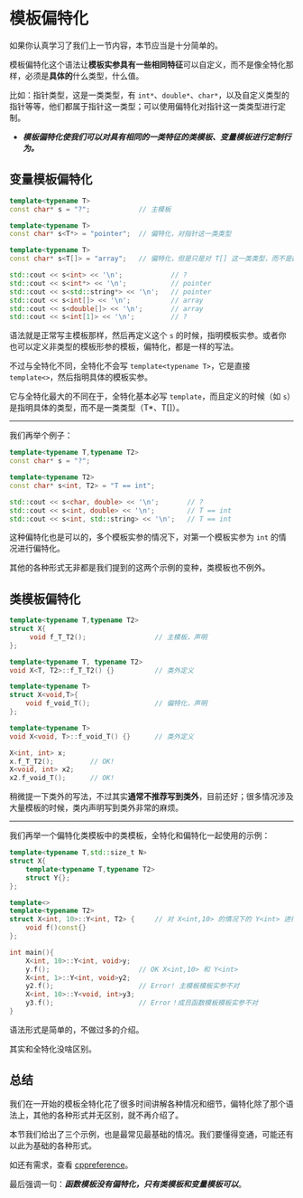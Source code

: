 # 模板偏特化

如果你认真学习了我们上一节内容，本节应当是十分简单的。

模板偏特化这个语法让**模板实参具有一些相同特征**可以自定义，而不是像全特化那样，必须是**具体的**什么类型，什么值。

比如：指针类型，这是一类类型，有 `int*`、`double*`、`char*`，以及自定义类型的指针等等，他们都属于指针这一类型；可以使用偏特化对指针这一类类型进行定制。

- ***模板偏特化使我们可以对具有相同的一类特征的类模板、变量模板进行定制行为。***

## 变量模板偏特化

```cpp
template<typename T>
const char* s = "?";            // 主模板

template<typename T>
const char* s<T*> = "pointer";  // 偏特化，对指针这一类类型

template<typename T>
const char* s<T[]> = "array";   // 偏特化，但是只是对 T[] 这一类类型，而不是数组类型，因为 int[] 和 int[N] 不是一个类型

std::cout << s<int> << '\n';            // ?
std::cout << s<int*> << '\n';           // pointer
std::cout << s<std::string*> << '\n';   // pointer
std::cout << s<int[]> << '\n';          // array
std::cout << s<double[]> << '\n';       // array
std::cout << s<int[1]> << '\n';         // ?
```

语法就是正常写主模板那样，然后再定义这个 `s` 的时候，指明模板实参。或者你也可以定义非类型的模板形参的模板，偏特化，都是一样的写法。

不过与全特化不同，全特化不会写 `template<typename T>`，它是直接 `template<>`，然后指明具体的模板实参。

它与全特化最大的不同在于，全特化基本必写 `template`，而且定义的时候（如 `s`）是指明具体的类型，而不是一类类型（T*、T[]）。

---

我们再举个例子：

```cpp
template<typename T,typename T2>
const char* s = "?";

template<typename T2>
const char* s<int, T2> = "T == int";

std::cout << s<char, double> << '\n';       // ?
std::cout << s<int, double> << '\n';        // T == int
std::cout << s<int, std::string> << '\n';   // T == int
```

这种偏特化也是可以的，多个模板实参的情况下，对第一个模板实参为 `int` 的情况进行偏特化。

其他的各种形式无非都是我们提到的这两个示例的变种，类模板也不例外。

## 类模板偏特化
```cpp
template<typename T,typename T2>
struct X{
     void f_T_T2();                 // 主模板，声明
};

template<typename T, typename T2>
void X<T, T2>::f_T_T2() {}          // 类外定义

template<typename T>
struct X<void,T>{
    void f_void_T();                // 偏特化，声明
};

template<typename T>
void X<void, T>::f_void_T() {}      // 类外定义

X<int, int> x;
x.f_T_T2();         // OK!
X<void, int> x2;
x2.f_void_T();      // OK!
```

稍微提一下类外的写法，不过其实**通常不推荐写到类外**，目前还好；很多情况涉及大量模板的时候，类内声明写到类外非常的麻烦。

---

我们再举一个偏特化类模板中的类模板，全特化和偏特化一起使用的示例：

```cpp
template<typename T,std::size_t N>
struct X{
    template<typename T,typename T2>
    struct Y{};
};

template<>
template<typename T2>
struct X<int, 10>::Y<int, T2> {     // 对 X<int,10> 的情况下的 Y<int> 进行偏特化
    void f()const{}
};

int main(){
    X<int, 10>::Y<int, void>y;
    y.f();                      // OK X<int,10> 和 Y<int> 
    X<int, 1>::Y<int, void>y2;
    y2.f();                     // Error! 主模板模板实参不对
    X<int, 10>::Y<void, int>y3;
    y3.f();                     // Error！成员函数模板模板实参不对
}
```

语法形式是简单的，不做过多的介绍。

其实和全特化没啥区别。

## 总结

我们在一开始的模板全特化花了很多时间讲解各种情况和细节，偏特化除了那个语法上，其他的各种形式并无区别，就不再介绍了。

本节我们给出了三个示例，也是最常见最基础的情况。我们要懂得变通，可能还有以此为基础的各种形式。

如还有需求，查看 [cppreference](https://zh.cppreference.com/w/cpp/language/partial_specialization)。

最后强调一句：***函数模板没有偏特化，只有类模板和变量模板可以***。